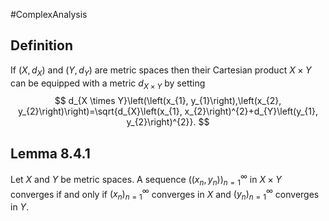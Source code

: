 #ComplexAnalysis  

## Definition
If $\left(X, d_{X}\right)$ and $\left(Y, d_{Y}\right)$ are metric spaces then their Cartesian product $X \times Y$ can be equipped with a metric $d_{X \times Y}$ by setting
$$
d_{X \times Y}\left(\left(x_{1}, y_{1}\right),\left(x_{2}, y_{2}\right)\right)=\sqrt{d_{X}\left(x_{1}, x_{2}\right)^{2}+d_{Y}\left(y_{1}, y_{2}\right)^{2}}.
$$

## Lemma 8.4.1
Let $X$ and $Y$ be metric spaces. A sequence $\left(\left(x_{n}, y_{n}\right)\right)_{n=1}^{\infty}$ in $X \times Y$ converges if and only if $\left(x_{n}\right)_{n=1}^{\infty}$ converges in $X$ and $\left(y_{n}\right)_{n=1}^{\infty}$ converges in $Y$.